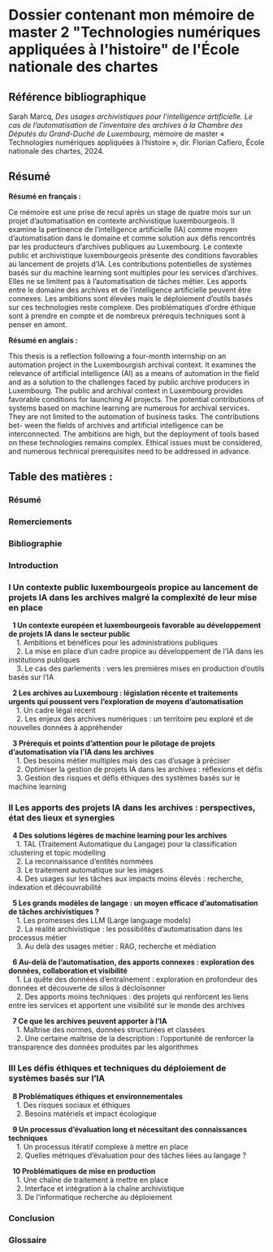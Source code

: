 # Dossier contenant mon mémoire de master 2 "Technologies numériques appliquées à l'histoire" de l'École nationale des chartes

## Référence bibliographique
Sarah Marcq, _Des usages archivistiques pour l’intelligence artificielle. Le cas de l’automatisation de l’inventaire des archives à la Chambre des Députés du Grand-Duché de Luxembourg_, mémoire de master « Technologies numériques appliquées à l’histoire », dir. Florian Cafiero, École nationale des chartes, 2024.

## Résumé 
**Résumé en français :**

Ce mémoire est une prise de recul après un stage de quatre mois sur un projet d’automatisation en contexte archivistique luxembourgeois. Il examine la pertinence de l’intelligence artificielle (IA) comme moyen d’automatisation dans le domaine et comme solution aux défis rencontrés par les producteurs d’archives publiques au Luxembourg. Le contexte public et archivistique luxembourgeois présente des conditions favorables au lancement de projets d’IA. Les contributions potentielles de systèmes basés sur du machine learning sont multiples pour les services d’archives. Elles ne se limitent pas à l’automatisation de tâches métier. Les apports entre le domaine des archives et de l’intelligence artificielle peuvent être connexes. Les ambitions sont élevées mais le déploiement d’outils basés sur ces technologies reste complexe. Des problématiques d’ordre éthique sont à prendre en compte et de nombreux prérequis techniques sont à penser en amont.

**Résumé en anglais :**

This thesis is a reflection following a four-month internship on an automation project in the Luxembourgish archival context. It examines the relevance of artificial intelligence (AI) as a means of automation in the field and as a solution to the challenges faced by public archive producers in Luxembourg. The public and archival context in Luxembourg provides favorable conditions for launching AI projects. The potential contributions of systems based on machine learning are numerous for archival services. They are not limited to the automation of business tasks. The contributions bet-
ween the fields of archives and artificial intelligence can be interconnected. The ambitions are high, but the deployment of tools based on these technologies remains complex. Ethical issues must be considered, and numerous technical prerequisites need to be addressed in advance.


## Table des matières :


### Résumé
### Remerciements
### Bibliographie
### Introduction
### I Un contexte public luxembourgeois propice au lancement de projets IA dans les archives malgré la complexité de leur mise en place


&nbsp;&nbsp;**1 Un contexte européen et luxembourgeois favorable au développement de projets IA dans le secteur public**    
&nbsp;&nbsp;&nbsp;&nbsp;1. Ambitions et bénéfices pour les administrations publiques  
&nbsp;&nbsp;&nbsp;&nbsp;2. La mise en place d’un cadre propice au développement de l’IA dans les institutions publiques  
&nbsp;&nbsp;&nbsp;&nbsp;3. Le cas des parlements : vers les premières mises en production d’outils basés sur l’IA  

&nbsp;&nbsp;**2 Les archives au Luxembourg : législation récente et traitements urgents qui poussent vers l’exploration de moyens d’automatisation**  
&nbsp;&nbsp;&nbsp;&nbsp;1. Un cadre légal récent  
&nbsp;&nbsp;&nbsp;&nbsp;2. Les enjeux des archives numériques : un territoire peu exploré et de nouvelles données à appréhender  

&nbsp;&nbsp;**3 Prérequis et points d’attention pour le pilotage de projets d’automatisation via l’IA dans les archives**  
&nbsp;&nbsp;&nbsp;&nbsp;1. Des besoins métier multiples mais des cas d’usage à préciser  
&nbsp;&nbsp;&nbsp;&nbsp;2. Optimiser la gestion de projets IA dans les archives : réflexions et défis  
&nbsp;&nbsp;&nbsp;&nbsp;3. Gestion des risques et défis éthiques des systèmes basés sur le machine learning  

### II Les apports des projets IA dans les archives : perspectives, état des lieux et synergies


&nbsp;&nbsp;**4 Des solutions légères de machine learning pour les archives**  
&nbsp;&nbsp;&nbsp;&nbsp;1. TAL (Traitement Automatique du Langage) pour la classification :clustering et topic modelling  
&nbsp;&nbsp;&nbsp;&nbsp;2. La reconnaissance d’entités nommées  
&nbsp;&nbsp;&nbsp;&nbsp;3. Le traitement automatique sur les images  
&nbsp;&nbsp;&nbsp;&nbsp;4. Des usages sur les tâches aux impacts moins élevés : recherche, indexation et découvrabilité  

&nbsp;&nbsp;**5 Les grands modèles de langage : un moyen efficace d’automatisation de tâches archivistiques ?**  
&nbsp;&nbsp;&nbsp;&nbsp;1. Les promesses des LLM (Large language models)  
&nbsp;&nbsp;&nbsp;&nbsp;2. La réalité archivistique : les possibilités d’automatisation dans les processus métier  
&nbsp;&nbsp;&nbsp;&nbsp;3. Au delà des usages métier : RAG, recherche et médiation  

&nbsp;&nbsp;**6 Au-delà de l’automatisation, des apports connexes : exploration des données, collaboration et visibilité**  
&nbsp;&nbsp;&nbsp;&nbsp;1. La quête des données d’entraînement : exploration en profondeur des données et découverte de silos à décloisonner  
&nbsp;&nbsp;&nbsp;&nbsp;2. Des apports moins techniques : des projets qui renforcent les liens entre les services et apportent une visibilité sur le monde des archives  

&nbsp;&nbsp;**7 Ce que les archives peuvent apporter à l’IA**  
&nbsp;&nbsp;&nbsp;&nbsp;1. Maîtrise des normes, données structurées et classées  
&nbsp;&nbsp;&nbsp;&nbsp;2. Une certaine maîtrise de la description : l’opportunité de renforcer la transparence des données produites par les algorithmes  

### III Les défis éthiques et techniques du déploiement de systèmes basés sur l’IA

&nbsp;&nbsp;**8 Problématiques éthiques et environnementales**  
&nbsp;&nbsp;&nbsp;&nbsp;1. Des risques sociaux et éthiques  
&nbsp;&nbsp;&nbsp;&nbsp;2. Besoins matériels et impact écologique  


&nbsp;&nbsp;**9 Un processus d’évaluation long et nécessitant des connaissances techniques**  
&nbsp;&nbsp;&nbsp;&nbsp;1. Un processus itératif complexe à mettre en place  
&nbsp;&nbsp;&nbsp;&nbsp;2. Quelles métriques d’évaluation pour des tâches liées au langage ?  


&nbsp;&nbsp;**10 Problématiques de mise en production**  
&nbsp;&nbsp;&nbsp;&nbsp;1. Une chaîne de traitement à mettre en place  
&nbsp;&nbsp;&nbsp;&nbsp;2. Interface et intégration à la chaîne archivistique  
&nbsp;&nbsp;&nbsp;&nbsp;3. De l’informatique recherche au déploiement  

### Conclusion
### Glossaire